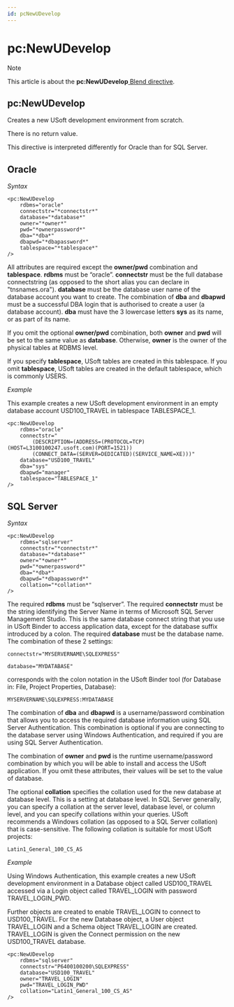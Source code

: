 ```yaml
---
id: pcNewUDevelop
---
```


# pc:NewUDevelop



> [!NOTE]
> This article is about the **pc:NewUDevelop**[ Blend directive](/docs/Repositories/Blend%20directives).

## **pc:NewUDevelop**

Creates a new USoft development environment from scratch.

There is no return value.

This directive is interpreted differently for Oracle than for SQL Server.

## Oracle

*Syntax*

```
<pc:NewUDevelop
    rdbms="oracle"
    connectstr="*connectstr*"
    database="*database*"
    owner="*owner*"
    pwd="*ownerpassword*"
    dba="*dba*"
    dbapwd="*dbapassword*"
    tablespace="*tablespace*"
/>
```

All attributes are required except the **owner/pwd** combination and **tablespace**. **rdbms** must be “oracle”. **connectstr** must be the full database connectstring (as opposed to the short alias you can declare in "tnsnames.ora"). **database** must be the database user name of the database account you want to create. The combination of **dba** and **dbapwd** must be a successful DBA login that is authorised to create a user (a database account). **dba** must have the 3 lowercase letters **sys** as its name, or as part of its name.

If you omit the optional **owner/pwd** combination, both **owner** and **pwd** will be set to the same value as **database**. Otherwise, **owner** is the owner of the physical tables at RDBMS level.

If you specify **tablespace**, USoft tables are created in this tablespace. If you omit **tablespace**, USoft tables are created in the default tablespace, which is commonly USERS.

*Example*

This example creates a new USoft development environment in an empty database account USD100_TRAVEL in tablespace TABLESPACE_1.

```language-xml
<pc:NewUDevelop
    rdbms="oracle"
    connectstr="
        (DESCRIPTION=(ADDRESS=(PROTOCOL=TCP)(HOST=L3100100247.usoft.com)(PORT=1521))
        (CONNECT_DATA=(SERVER=DEDICATED)(SERVICE_NAME=XE)))"
    database="USD100_TRAVEL"
    dba="sys"
    dbapwd="manager"
    tablespace="TABLESPACE_1"
/>
```

## SQL Server

*Syntax*

```
<pc:NewUDevelop
    rdbms="sqlserver"
    connectstr="*connectstr*"
    database="*database*"
    owner="*owner*"
    pwd="*ownerpassword*"
    dba="*dba*"
    dbapwd="*dbapassword*"
    collation="*collation*"
/>
```

The required **rdbms** must be “sqlserver”. The required **connectstr** must be the string identifying the Server Name in terms of Microsoft SQL Server Management Studio. This is the same database connect string that you use in USoft Binder to access application data, except for the database suffix introduced by a colon. The required **database** must be the database name. The combination of these 2 settings:

```
connectstr="MYSERVERNAME\SQLEXPRESS"

database="MYDATABASE"
```

corresponds with the colon notation in the USoft Binder tool (for Database in: File, Project Properties, Database):

```
MYSERVERNAME\SQLEXPRESS:MYDATABASE
```

The combination of **dba** and **dbapwd** is a username/password combination that allows you to access the required database information using SQL Server Authentication. This combination is optional if you are connecting to the database server using Windows Authentication, and required if you are using SQL Server Authentication.

The combination of **owner** and **pwd** is the runtime username/password combination by which you will be able to install and access the USoft application. If you omit these attributes, their values will be set to the value of database.

The optional **collation** specifies the collation used for the new database at database level. This is a setting at database level. In SQL Server generally, you can specify a collation at the server level, database level, or column level, and you can specify collations within your queries. USoft recommends a Windows collation (as opposed to a SQL Server collation) that is case-sensitive. The following collation is suitable for most USoft projects:

```
Latin1_General_100_CS_AS
```

*Example*

Using Windows Authentication, this example creates a new USoft development environment in a Database object called USD100_TRAVEL accessed via a Login object called TRAVEL_LOGIN with password TRAVEL_LOGIN_PWD.

Further objects are created to enable TRAVEL_LOGIN to connect to USD100_TRAVEL. For the new Database object, a User object TRAVEL_LOGIN and a Schema object TRAVEL_LOGIN are created. TRAVEL_LOGIN is given the Connect permission on the new USD100_TRAVEL database.

```language-xml
<pc:NewUDevelop
    rdbms="sqlserver"
    connectstr="P6400100200\SQLEXPRESS"
    database="USD100_TRAVEL"
    owner="TRAVEL_LOGIN"
    pwd="TRAVEL_LOGIN_PWD"
    collation="Latin1_General_100_CS_AS"
/>
```

 
